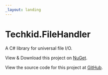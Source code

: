 ```yaml
---
_layout: landing
---
```


# Techkid.FileHandler

A C# library for universal file I/O.

View & Download this project on [NuGet](https://www.nuget.org/packages/Techkid.FileHandler/).

View the source code for this project at [GitHub](https://github.com/simon-techkid/Techkid.FileHandler/).
